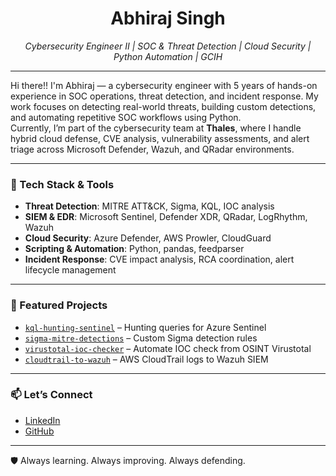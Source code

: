 <h1 align="center">Abhiraj Singh</h1>

<p align="center">
  <em>Cybersecurity Engineer II | SOC & Threat Detection | Cloud Security | Python Automation | GCIH</em>
</p>

---

Hi there!! I'm Abhiraj — a cybersecurity engineer with 5 years of hands-on experience in SOC operations, threat detection, and incident response. My work focuses on detecting real-world threats, building custom detections, and automating repetitive SOC workflows using Python.  
Currently, I’m part of the cybersecurity team at **Thales**, where I handle hybrid cloud defense, CVE analysis, vulnerability assessments, and alert triage across Microsoft Defender, Wazuh, and QRadar environments.

---

### 🔧 Tech Stack & Tools

- **Threat Detection**: MITRE ATT&CK, Sigma, KQL, IOC analysis  
- **SIEM & EDR**: Microsoft Sentinel, Defender XDR, QRadar, LogRhythm, Wazuh  
- **Cloud Security**: Azure Defender, AWS Prowler, CloudGuard  
- **Scripting & Automation**: Python, pandas, feedparser  
- **Incident Response**: CVE impact analysis, RCA coordination, alert lifecycle management

---

### 📂 Featured Projects 
- [`kql-hunting-sentinel`](https://github.com/Cyberta1k/kql-hunting-sentinel) – Hunting queries for Azure Sentinel  
- [`sigma-mitre-detections`](https://github.com/Cyberta1k/sigma-mitre-detections) – Custom Sigma detection rules  
- [`virustotal-ioc-checker`](https://github.com/Cyberta1k/virustotal-ioc-checker) – Automate IOC check from OSINT Virustotal  
- [`cloudtrail-to-wazuh`](https://github.com/Cyberta1k/cloudtrail-to-wazuh) – AWS CloudTrail logs to Wazuh SIEM
---

### 📫 Let’s Connect
- [LinkedIn](https://linkedin.com/in/abhiraj-singh-5029341b7)
- [GitHub](https://github.com/Cyberta1k)

---

🛡️ Always learning. Always improving. Always defending.  
